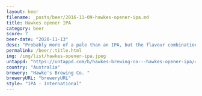 ```yaml
---
layout: beer
filename: _posts/beer/2016-11-09-hawkes-opener-ipa.md
title: Hawkes opener IPA
category: beer
score: 7
beer-date: "2020-11-13"
desc: "Probably more of a pale than an IPA, but the flavour combination is good"
permalink: /beer/:title.html
img: /img/list/hawkes-opener-ipa.jpeg
untappd: "https://untappd.com/b/hawkes-brewing-co---hawkes-opener-ipa/4040962"
country: "Australia"
brewery: "Hawke's Brewing Co. "
breweryURL: "breweryURL"
style: "IPA - International"
---
```


